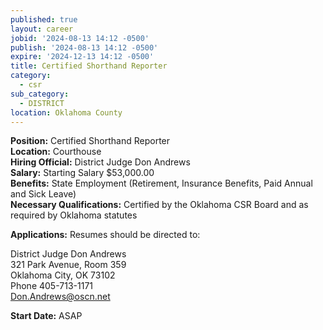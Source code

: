 ```yaml
---
published: true
layout: career
jobid: '2024-08-13 14:12 -0500'
publish: '2024-08-13 14:12 -0500'
expire: '2024-12-13 14:12 -0500'
title: Certified Shorthand Reporter
category:
  - csr
sub_category:
  - DISTRICT
location: Oklahoma County
---
```

**Position:** Certified Shorthand Reporter  
**Location:** Courthouse  			
**Hiring Official:** District Judge Don Andrews  
**Salary:** Starting Salary $53,000.00  
**Benefits:** State Employment (Retirement, Insurance Benefits, Paid Annual and Sick Leave)  
**Necessary Qualifications:** Certified by the Oklahoma CSR Board and as required by Oklahoma statutes

**Applications:** Resumes should be directed to:

District Judge Don Andrews  
321 Park Avenue, Room 359  
Oklahoma City, OK  73102  
Phone 405-713-1171  
[Don.Andrews@oscn.net](mailto:Don.Andrews@oscn.net)


**Start Date:** ASAP
